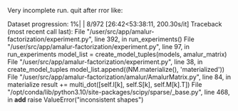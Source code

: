 Very incomplete run. quit after rror like: 

Dataset progression:   1%|          | 8/972 [26:42<53:38:11, 200.30s/it]
Traceback (most recent call last):
  File "/user/src/app/amalur-factorization/experiment.py", line 392, in <module>
    run_experiments()
  File "/user/src/app/amalur-factorization/experiment.py", line 97, in run_experiments
    model_list = create_model_tuples(models, amalur_matrix)
  File "/user/src/app/amalur-factorization/experiment.py", line 38, in create_model_tuples
    model_list.append((NM.materialize(), 'materialized'))
  File "/user/src/app/amalur-factorization/amalur/AmalurMatrix.py", line 84, in materialize
    result += multi_dot([self.I[k], self.S[k], self.M[k].T])
  File "/opt/conda/lib/python3.10/site-packages/scipy/sparse/_base.py", line 468, in __add__
    raise ValueError("inconsistent shapes")

